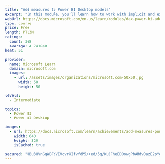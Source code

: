 ```yaml
---
title: "Add measures to Power BI Desktop models"
excerpt: "In this module, you'll learn how to work with implicit and explicit measures. You'll start by creating simple measures, which summarize a single column or table. Then, you'll create more detailed measures based on other measures in the model. Additionally, you'll learn about the similarities of, and differences between, a calculated column and a measure."
webUrl: https://docs.microsoft.com/en-us/learn/modules/dax-power-bi-add-measures/
type: course
price: Free
length: PT13M
ratings:
  count: 368
  average: 4.741848
heat: 51

provider:
  name: Microsoft Learn
  domain: microsoft.com
  images:
    - url: /assets/images/organizations/microsoft.com-50x50.jpg
      width: 50
      height: 50

levels:
  - Intermediate

topics:
  - Power BI
  - Power BI Desktop

images:
  - url: https://docs.microsoft.com/learn/achievements/add-measures-power-bi-desktop-social.png
    width: 640
    height: 320
    isCached: true

secured: "UBu3HVnGqWBFdVEVcvrXIfvfdP5/+ed/5q/Ku8FheEDOowgPbAMdvOazE2pYgFNqPkBDeAmMZ07E6pkunN09xZEvxGlXdaG8R3CGHx/KFVUV0fOjx8Re5/Bc389cqguNFHNZWN3nlW92icCoEDlxJNfPM4dCGYQewa5D0+TR7WyebuXtc33szw/Lpz+zTr8C8N/1OSdFfN8lSN3pMIseyhtmQOdDW6aSTlphTdWDRnisJn8mNAo7Uj7xSm0XvqHsosjxqfbosdSiCKdGhJfmgKI/lg8olVTNSU1TAaRYo+Xw7ejgKpPBet5Zx+bQBPH+V+HAlwsQHF3qJMwIS5kbrMa2UMcd25oN9y1Teh5sC3Uz7vKJgKfadRMsv0gwAauTAoR59/K/+BEoimBZXAOwBLWgQowp8l9OWDHxACFITGA=;MmFxz0Zcwczu2tBM+lWwWg=="
---
```


